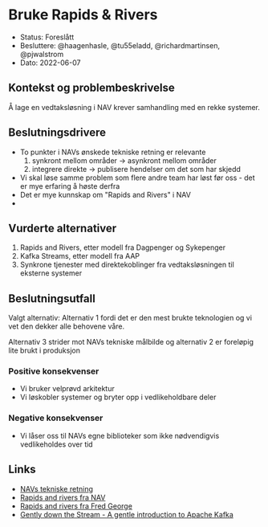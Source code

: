 # Bruke Rapids & Rivers

* Status: Foreslått
* Besluttere: @haagenhasle, @tu55eladd, @richardmartinsen, @pjwalstrom
* Dato: 2022-06-07

## Kontekst og problembeskrivelse

Å lage en vedtaksløsning i NAV krever samhandling med en rekke systemer.

## Beslutningsdrivere

* To punkter i NAVs ønskede tekniske retning er relevante 
    1. synkront mellom områder -> asynkront mellom områder
    2. integrere direkte -> publisere hendelser om det som har skjedd
* Vi skal løse samme problem som flere andre team har løst før oss - det er mye erfaring å høste derfra
* Det er mye kunnskap om "Rapids and Rivers" i NAV
* 

## Vurderte alternativer

1. Rapids and Rivers, etter modell fra Dagpenger og Sykepenger
2. Kafka Streams, etter modell fra AAP
3. Synkrone tjenester med direktekoblinger fra vedtaksløsningen til eksterne systemer

## Beslutningsutfall

Valgt alternativ: Alternativ 1 fordi det er den mest brukte teknologien og vi vet den dekker alle behovene våre. 

Alternativ 3 strider mot NAVs tekniske målbilde og alternativ 2 er foreløpig lite brukt i produksjon

### Positive konsekvenser

* Vi bruker velprøvd arkitektur
* Vi løskobler systemer og bryter opp i vedlikeholdbare deler

### Negative konsekvenser

* Vi låser oss til NAVs egne biblioteker som ikke nødvendigvis vedlikeholdes over tid

## Links 

* [NAVs tekniske retning](https://app.mural.co/t/navdesign3580/m/navdesign3580/1644499953269/d0b9ec052c800f14a0e8c12c0933d8d1d8ceb54d)
* [Rapids and rivers fra NAV](https://github.com/navikt/rapids-and-rivers)
* [Rapids and rivers fra Fred George](https://vimeo.com/79866979)
* [Gently down the Stream - A gentle introduction to Apache Kafka](https://www.gentlydownthe.stream/)

